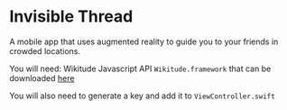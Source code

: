# Invisible Thread
A mobile app that uses augmented reality to guide you to your friends in crowded locations.

You will need: Wikitude Javascript API `Wikitude.framework` that can be downloaded [here](http://www.wikitude.com/download/)

You will also need to generate a key and add it to `ViewController.swift`